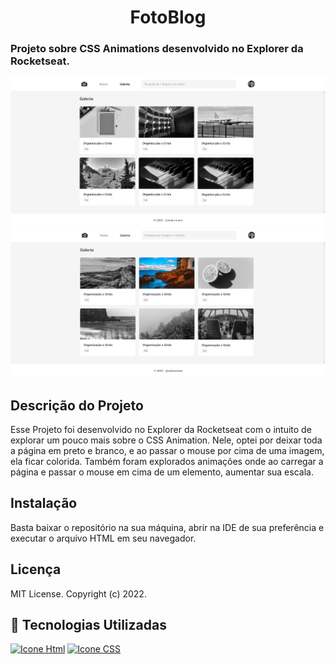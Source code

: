 <h1 align="center">FotoBlog</h1>
<h3> Projeto sobre CSS Animations desenvolvido no Explorer da Rocketseat.</h3>

![Alt text](image.png)
![Alt text](image-1.png)

## Descrição do Projeto

Esse Projeto foi desenvolvido no Explorer da Rocketseat com o intuito de explorar um pouco mais sobre o CSS Animation. Nele, optei por deixar toda a página em preto e branco, e ao passar o mouse por cima de uma imagem, ela ficar colorida. Também foram explorados animações onde ao carregar a página e passar o mouse em cima de um elemento, aumentar sua escala.

## Instalação

Basta baixar o repositório na sua máquina, abrir na IDE de sua preferência e executar o arquivo HTML em seu navegador.

## Licença

MIT License.
Copyright (c) 2022.

## 🚀 Tecnologias Utilizadas

[<img height="48px" width="48px" alt="Icone Html" src="https://skillicons.dev/icons?i=html"/>](https://developer.mozilla.org/pt-BR/docs/Web/HTML)
[<img height="48px" width="48px" alt="Icone CSS" src="https://skillicons.dev/icons?i=css"/>](https://developer.mozilla.org/pt-BR/docs/Web/CSS)

